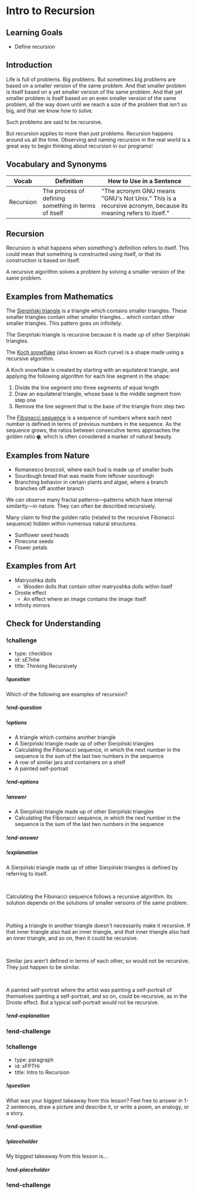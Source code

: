 # Intro to Recursion

## Learning Goals

- Define recursion

## Introduction

Life is full of problems. Big problems. But sometimes big problems are based on a smaller version of the same problem. And that smaller problem is itself based on a yet smaller version of the same problem. And that yet smaller problem is itself based on an even smaller version of the same problem, all the way down until we reach a size of the problem that isn't so big, and that we know how to solve.

Such problems are said to be recursive.

But recursion applies to more than just problems. Recursion happens around us all the time. Observing and naming recursion in the real world is a great way to begin thinking about recursion in our programs!

## Vocabulary and Synonyms

| Vocab     | Definition                                           | How to Use in a Sentence                                                                                     |
| --------- | ---------------------------------------------------- | ------------------------------------------------------------------------------------------------------------ |
| Recursion | The process of defining something in terms of itself | "The acronym GNU means "GNU's Not Unix." This is a recursive acronym, because its meaning refers to itself." |

## Recursion

Recursion is what happens when something's definition refers to itself. This could mean that something is constructed using itself, or that its construction is based on itself.

A recursive algorithm solves a problem by solving a smaller version of the same problem.

## Examples from Mathematics

The [Sierpiński triangle](https://en.wikipedia.org/wiki/Sierpi%C5%84ski_triangle) is a triangle which contains smaller triangles. These smaller triangles contain other smaller triangles... which contain other smaller triangles. This pattern goes on infinitely.

The Sierpiński triangle is recursive because it is made up of other Sierpiński triangles.

The [Koch snowflake](https://en.wikipedia.org/wiki/Koch_snowflake) (also known as Koch curve) is a shape made using a recursive algorithm.

A Koch snowflake is created by starting with an equilateral triangle, and applying the following algorithm for each line segment in the shape:

1. Divide the line segment into three segments of equal length
1. Draw an equilateral triangle, whose base is the middle segment from step one
1. Remove the line segment that is the base of the triangle from step two

The [Fibonacci sequence](https://en.wikipedia.org/wiki/Fibonacci_number) is a sequence of numbers where each next number is defined in terms of previous numbers in the sequence. As the sequence grows, the ratios between consecutive terms approaches the golden ratio **𝛗**, which is often considered a marker of natural beauty.

## Examples from Nature

- Romanesco broccoli, where each bud is made up of smaller buds
- Sourdough bread that was made from leftover sourdough
- Branching behavior in certain plants and algae, where a branch branches off another branch

We can observe many fractal patterns—patterns which have internal similarity—in nature. They can often be described recursively.

Many claim to find the golden ratio (related to the recursive Fibonacci sequence) hidden within numerous natural structures.

- Sunflower seed heads
- Pinecone seeds
- Flower petals

## Examples from Art

- Matryoshka dolls
  - Wooden dolls that contain other matryoshka dolls within itself
- Droste effect
  - An effect where an image contains the image itself
- Infinity mirrors

## Check for Understanding

<!-- Question 1 -->
<!-- prettier-ignore-start -->
### !challenge
* type: checkbox
* id: sE7nhe
* title: Thinking Recursively
##### !question

Which of the following are examples of recursion?

##### !end-question
##### !options

* A triangle which contains another triangle
* A Sierpiński triangle made up of other Sierpiński triangles
* Calculating the Fibonacci sequence, in which the next number in the sequence is the sum of the last two numbers in the sequence
* A row of similar jars and containers on a shelf
* A painted self-portrait

##### !end-options
##### !answer

* A Sierpiński triangle made up of other Sierpiński triangles
* Calculating the Fibonacci sequence, in which the next number in the sequence is the sum of the last two numbers in the sequence

##### !end-answer
##### !explanation

A Sierpiński triangle made up of other Sierpiński triangles is defined by referring to itself.

<br />

Calculating the Fibonacci sequence follows a recursive algorithm. Its solution depends on the solutions of smaller versions of the same problem.

<br />

Putting a triangle in another triangle doesn't necessarily make it recursive. If that inner triangle also had an inner triangle, and _that_ inner triangle also had an inner triangle, and so on, then it could be recursive.

<br />

Similar jars aren't defined in terms of each other, so would not be recursive. They just happen to be similar.

<br />

A painted self-portrait where the artist was painting a self-portrait of themselves painting a self-portrait, and so on, could be recursive, as in the Droste effect. But a typical self-portrait would not be recursive.

##### !end-explanation
### !end-challenge
<!-- prettier-ignore-end -->

<!-- Question Takeaway -->
<!-- prettier-ignore-start -->
### !challenge
* type: paragraph
* id: xFPTHi
* title: Intro to Recursion
##### !question

What was your biggest takeaway from this lesson? Feel free to answer in 1-2 sentences, draw a picture and describe it, or write a poem, an analogy, or a story.

##### !end-question
##### !placeholder

My biggest takeaway from this lesson is...

##### !end-placeholder
### !end-challenge
<!-- prettier-ignore-end -->
